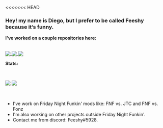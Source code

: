 <<<<<<< HEAD
### Hey! my name is Diego, but I prefer to be called Feeshy because it’s funny.

**I've worked on a couple repositories here:**

<br />

<a href="https://github.com/Just-Feeshy/Spoopy-Engine">
  <img align="center" src="https://github-readme-stats.vercel.app/api/pin/?username=Just-Feeshy&repo=Spoopy-Engine&theme=midnight-purple" />
</a>
<a href="https://github.com/Just-Feeshy/anuraghazra.github.io">
  <img align="center" src="https://github-readme-stats.vercel.app/api/pin/?username=Just-Feeshy&repo=Feeshmora-Playground&theme=midnight-purple" />
</a>
<a href="https://github.com/Just-Feeshy/Study-Guide">
  <img align="center" src="https://github-readme-stats.vercel.app/api/pin/?username=Just-Feeshy&repo=Study-Guide&theme=midnight-purple" />
</a>

<br />

**Stats:**

<br />

![](https://github-readme-stats.vercel.app/api/top-langs/?username=Just-Feeshy&show_icons=true&theme=midnight-purple)
![](https://github-readme-streak-stats.herokuapp.com/?user=Just-Feeshy&show_icons=true&theme=midnight-purple)

<br />

- I've work on Friday Night Funkin' mods like: FNF vs. JTC and FNF vs. Fonz
- I'm also working on other projects outside Friday Night Funkin'.
- Contact me from discord: Feeshy#5928.
